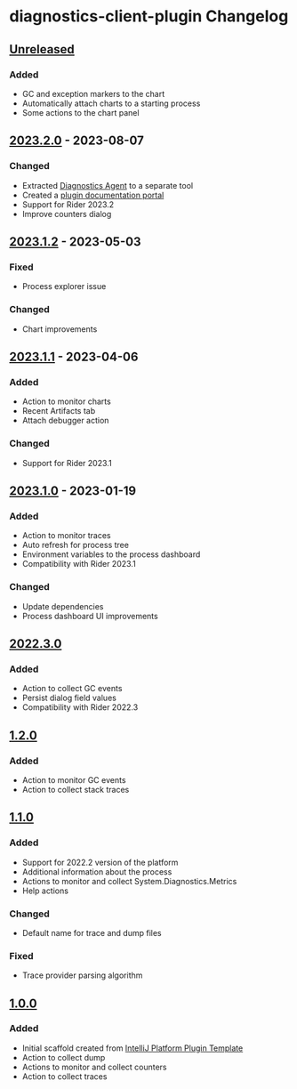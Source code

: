 <!-- Keep a Changelog guide -> https://keepachangelog.com -->

# diagnostics-client-plugin Changelog

## [Unreleased]

### Added
- GC and exception markers to the chart
- Automatically attach charts to a starting process 
- Some actions to the chart panel

## [2023.2.0] - 2023-08-07

### Changed
- Extracted [Diagnostics Agent](https://github.com/rafaelldi/diagnostics-agent) to a separate tool
- Created a [plugin documentation portal](https://rafaelldi.blog/diagnostics-client-plugin)
- Support for Rider 2023.2
- Improve counters dialog

## [2023.1.2] - 2023-05-03

### Fixed
- Process explorer issue

### Changed
- Chart improvements

## [2023.1.1] - 2023-04-06

### Added
- Action to monitor charts
- Recent Artifacts tab
- Attach debugger action

### Changed
- Support for Rider 2023.1

## [2023.1.0] - 2023-01-19

### Added
- Action to monitor traces
- Auto refresh for process tree
- Environment variables to the process dashboard
- Compatibility with Rider 2023.1

### Changed
- Update dependencies
- Process dashboard UI improvements

## [2022.3.0]

### Added
- Action to collect GC events
- Persist dialog field values
- Compatibility with Rider 2022.3

## [1.2.0]

### Added
- Action to monitor GC events
- Action to collect stack traces

## [1.1.0]

### Added
- Support for 2022.2 version of the platform
- Additional information about the process
- Actions to monitor and collect System.Diagnostics.Metrics
- Help actions

### Changed
- Default name for trace and dump files

### Fixed
- Trace provider parsing algorithm

## [1.0.0]

### Added
- Initial scaffold created from [IntelliJ Platform Plugin Template](https://github.com/JetBrains/intellij-platform-plugin-template)
- Action to collect dump
- Actions to monitor and collect counters
- Action to collect traces

[Unreleased]: https://github.com/rafaelldi/diagnostics-client-plugin/compare/v2023.2.0...HEAD
[2023.2.0]: https://github.com/rafaelldi/diagnostics-client-plugin/compare/v2023.1.2...v2023.2.0
[2023.1.2]: https://github.com/rafaelldi/diagnostics-client-plugin/compare/v2023.1.1...v2023.1.2
[2023.1.1]: https://github.com/rafaelldi/diagnostics-client-plugin/compare/v2023.1.0...v2023.1.1
[2023.1.0]: https://github.com/rafaelldi/diagnostics-client-plugin/compare/v2022.3.0...v2023.1.0
[2022.3.0]: https://github.com/rafaelldi/diagnostics-client-plugin/compare/v1.2.0...v2022.3.0
[1.2.0]: https://github.com/rafaelldi/diagnostics-client-plugin/compare/v1.1.0...v1.2.0
[1.1.0]: https://github.com/rafaelldi/diagnostics-client-plugin/compare/v1.0.0...v1.1.0
[1.0.0]: https://github.com/rafaelldi/diagnostics-client-plugin/commits/v1.0.0
